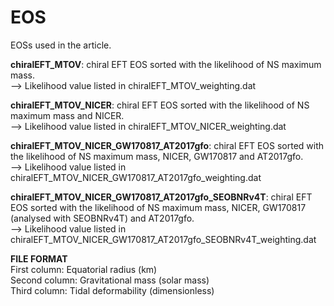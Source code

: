 # EOS
EOSs used in the article.

**chiralEFT_MTOV**: chiral EFT EOS sorted with the likelihood of NS maximum mass.<br/>
--> Likelihood value listed in chiralEFT_MTOV_weighting.dat

**chiralEFT_MTOV_NICER**: chiral EFT EOS sorted with the likelihood of NS maximum mass and NICER.<br/>
--> Likelihood value listed in chiralEFT_MTOV_NICER_weighting.dat

**chiralEFT_MTOV_NICER_GW170817_AT2017gfo**: chiral EFT EOS sorted with the likelihood of NS maximum mass, NICER, GW170817 and AT2017gfo.<br/>
--> Likelihood value listed in chiralEFT_MTOV_NICER_GW170817_AT2017gfo_weighting.dat

**chiralEFT_MTOV_NICER_GW170817_AT2017gfo_SEOBNRv4T**: chiral EFT EOS sorted with the likelihood of NS maximum mass, NICER, GW170817 (analysed with SEOBNRv4T) and AT2017gfo.<br/>
--> Likelihood value listed in chiralEFT_MTOV_NICER_GW170817_AT2017gfo_SEOBNRv4T_weighting.dat

**FILE FORMAT**<br/>
First column: Equatorial radius (km)<br/>
Second column: Gravitational mass (solar mass)<br/>
Third column: Tidal deformability (dimensionless)
